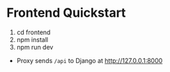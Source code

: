 # Frontend Quickstart
1) cd frontend
2) npm install
3) npm run dev
- Proxy sends `/api` to Django at http://127.0.0.1:8000
